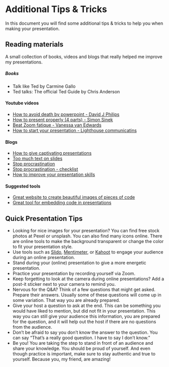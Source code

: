 # Additional Tips & Tricks

In this document you will find some additional tips & tricks to help you when making
your presentation.

## Reading materials

A small collection of books, videos and blogs that really helped me improve my
presentations.

##### Books

- Talk like Ted by Carmine Gallo
- Ted talks: The official Ted Guide by Chris Anderson

#### Youtube videos

- [How to avoid death by powerpoint - David J Philips](https://www.youtube.com/watch?v=Iwpi1Lm6dFo)
- [How to present properly (4 parts) - Simon Sinek](https://www.youtube.com/watch?v=j0fThT4PXyw&ab_channel=LifeMentor)
- [Beat Zoom fatique - Vanessa van Edwards](https://www.youtube.com/watch?v=xAwNZLPF5do&t=4s)
- [How to start your presentation - Lighthouse communicatins](https://youtu.be/aGEFtRwPhE4)

#### Blogs

- [How to give captivating presentations](https://www.scienceofpeople.com/how-to-give-captivating-presentations/)
- [Too much text on slides](https://www.echorivera.com/blog/toomuchtext)
- [Stop procrastination](https://www.echorivera.com/blog/stop-procrastination-caitlin-faas)
- [Stop procrastination - checklist](https://www.echorivera.com/blog/end-presentation-procrastination)
- [How to improve your presentation skills](https://www.inc.com/guides/how-to-improve-your-presentation-skills.html)

#### Suggested tools
- [Great website to create beautiful images of pieces of code](https://carbon.now.sh/)
- [Great tool for embedding code in presentations](https://slides.com/)

## Quick Presentation Tips

- Looking for nice images for your presentation? You can find free stock photos at Pexel
  or unsplash. You can also find many icons online. There are online tools to make the
  background transparent or change the color to fit your presentation style.
- Use tools such as [Slido](https://www.sli.do/),
  [Mentimeter](https://www.mentimeter.com/), or [Kahoot](https://kahoot.it/) to engage
  your audience during an online presentation.
- Stand during your (online) presentation to give a more energetic presentation.
- Practice your presentation by recording yourself via Zoom.
- Keep forgetting to look at the camera during online presentations? Add a post-it
  sticker next to your camera to remind you.
- Nervous for the Q&A? Think of a few questions that might get asked. Prepare their
  answers. Usually some of these questions will come up in some variation. That way you
  are already prepared.
- Give your host a question to ask at the end. This can be something you would have
  liked to mention, but did not fit in your presentation. This way you can still give
  your audience this information, you are prepared for the question, and it will help
  out the host if there are no questions from the audience.
- Don’t be afraid to say you don’t know the answer to the question. You can say “That’s
  a really good question. I have to say I don’t know.”
- Be you! You are taking the step to stand in front of an audience and share your
  knowledge. You should be proud of yourself. And even though practice is important,
  make sure to stay authentic and true to yourself. Because you, my friend, are amazing!
